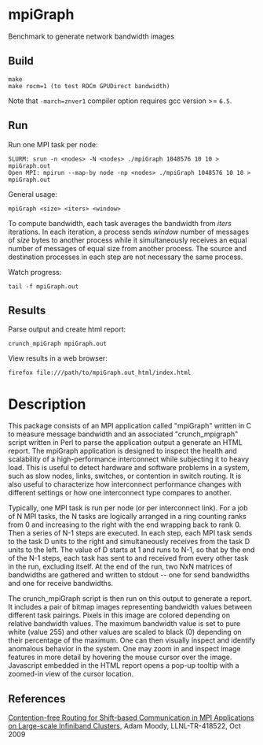# mpiGraph
Benchmark to generate network bandwidth images

## Build 
    make
    make rocm=1 (to test ROCm GPUDirect bandwidth)

Note that `-march=znver1` compiler option requires gcc version >= `6.5`.

## Run
Run one MPI task per node:

    SLURM: srun -n <nodes> -N <nodes> ./mpiGraph 1048576 10 10 > mpiGraph.out
    Open MPI: mpirun --map-by node -np <nodes> ./mpiGraph 1048576 10 10 > mpiGraph.out

General usage:

    mpiGraph <size> <iters> <window>

To compute bandwidth, each task averages the bandwidth from *iters* iterations.
In each iteration, a process sends *window* number of messages of *size* bytes to another process
while it simultaneously receives an equal number of messages of equal size from another process.
The source and destination processes in each step are not necessary the same process.

Watch progress:

    tail -f mpiGraph.out

## Results
Parse output and create html report:

    crunch_mpiGraph mpiGraph.out

View results in a web browser:

    firefox file:///path/to/mpiGraph.out_html/index.html

# Description

This package consists of an MPI application called "mpiGraph" written in C
to measure message bandwidth and an associated "crunch_mpigraph"
script written in Perl to parse the application output a generate an HTML
report.  The mpiGraph application is designed to inspect the health
and scalability of a high-performance interconnect while subjecting it
to heavy load.  This is useful to detect hardware and software
problems in a system, such as slow nodes, links, switches, or
contention in switch routing.  It is also useful to characterize how
interconnect performance changes with different settings or how one
interconnect type compares to another.

Typically, one MPI task is run per node (or per interconnect link).
For a job of N MPI tasks, the N tasks are logically arranged in a ring
counting ranks from 0 and increasing to the right with the end
wrapping back to rank 0.  Then a series of N-1 steps are executed.
In each step, each MPI task sends to the task D units to the right and
simultaneously receives from the task D units to the left.  The value
of D starts at 1 and runs to N-1, so that by the end of the N-1 steps,
each task has sent to and received from every other task in the run,
excluding itself.  At the end of the run, two NxN matrices of
bandwidths are gathered and written to stdout -- one for send
bandwidths and one for receive bandwidths.

The crunch_mpiGraph script is then run on this output to generate a
report.  It includes a pair of bitmap images
representing bandwidth values between different task pairings.
Pixels in this image are colored depending on relative bandwidth
values.  The maximum bandwidth value is set to pure white (value
255) and other values are scaled to black (0) depending on their
percentage of the maximum.  One can then visually inspect and identify anomalous
behavior in the system.  One may zoom in and inspect image
features in more detail by hovering the mouse cursor over the image.
Javascript embedded in the HTML report opens a pop-up tooltip with a
zoomed-in view of the cursor location.

## References
[Contention-free Routing for Shift-based Communication in MPI Applications on Large-scale Infiniband Clusters](https://e-reports-ext.llnl.gov/pdf/380228.pdf), Adam Moody, LLNL-TR-418522, Oct 2009
